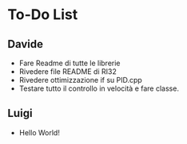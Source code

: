 # To-Do List

## Davide
-	Fare Readme di tutte le librerie
-	Rivedere file README di RI32
-	Rivedere ottimizzazione if su PID.cpp
-	Testare tutto il controllo in velocità e fare classe.

## Luigi
-	Hello World!
